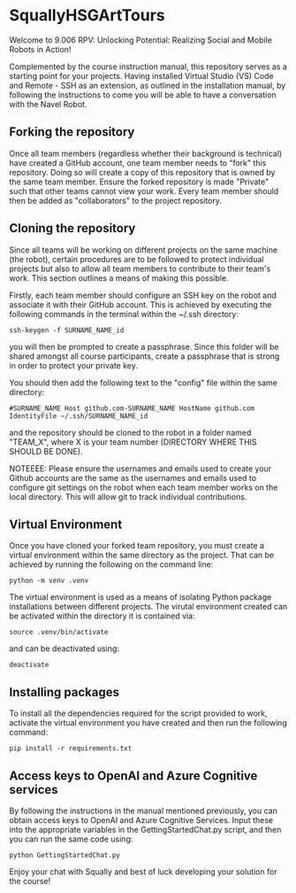 # SquallyHSGArtTours

Welcome to 9.006 RPV: Unlocking Potential: Realizing Social and Mobile Robots in Action!

Complemented by the course instruction manual, this repository serves as a starting point for your projects. Having installed Virtual Studio (VS) Code and Remote - SSH as an extension, as outlined in the installation manual, by following the instructions to come you will be able to have a conversation with the Navel Robot.

## Forking the repository

Once all team members (regardless whether their background is technical) have created a GitHub account, one team member needs to "fork" this repository. Doing so will create a copy of this repository that is owned by the same team member. Ensure the forked repository is made "Private" such that other teams cannot view your work. Every team member should then be added as "collaborators" to the project repository.

## Cloning the repository

Since all teams will be working on different projects on the same machine (the robot), certain procedures are to be followed to protect individual projects but also to allow all team members to contribute to their team's work. This section outlines a means of making this possible.

Firstly, each team member should configure an SSH key on the robot and associate it with their GitHub account. This is achieved by executing the following commands in the terminal within the ~/.ssh directory:

 `ssh-keygen -f SURNAME_NAME_id`

you will then be prompted to create a passphrase. Since this folder will be shared amongst all course participants, create a passphrase that is strong in order to protect your private key.

You should then add the following text to the "config" file within the same directory:

`#SURNAME_NAME
Host github.com-SURNAME_NAME
HostName github.com
IdentityFile ~/.ssh/SURNAME_NAME_id`


and the repository should be cloned to the robot in a folder named "TEAM_X", where X is your team number (DIRECTORY WHERE THIS SHOULD BE DONE). 

NOTEEEE: Please ensure the usernames and emails used to create your Github accounts are the same as the usernames and emails used to configure git settings on the robot when each team member works on the local directory. This will allow git to track individual contributions.

## Virtual Environment

Once you have cloned your forked team repository, you must create a virtual environment within the same directory as the project. That can be achieved by running the following on the command line:

`python -m venv .venv`

The virtual environment is used as a means of isolating Python package installations between different projects. The virutal environment created can be activated within the directory it is contained via:

`source .venv/bin/activate`

and can be deactivated using:

`deactivate`

## Installing packages

To install all the dependencies required for the script provided to work, activate the virtual environment you have created and then run the following command:

`pip install -r requirements.txt`

## Access keys to OpenAI and Azure Cognitive services

By following the instructions in the manual mentioned previously, you can obtain access keys to OpenAI and Azure Cognitive Services. Input these into the appropriate variables in the GettingStartedChat.py script, and then you can run the same code using:

`python GettingStartedChat.py`

Enjoy your chat with Squally and best of luck developing your solution for the course!





